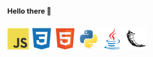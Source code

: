 ### Hello there 👋

<!--
**NicholasTerek/NicholasTerek** is a ✨ _special_ ✨ repository because its `README.md` (this file) appears on your GitHub profile.

Here are some ideas to get you started:

- 🔭 I’m currently working on ...
- 🌱 I’m currently learning ...
- 👯 I’m looking to collaborate on ...
- 🤔 I’m looking for help with ...
- 💬 Ask me about ...
- 📫 How to reach me: ...
- 😄 Pronouns: ...
- ⚡ Fun fact: ...
-->

##
<div>
  <img src="https://github.com/devicons/devicon/blob/master/icons/javascript/javascript-original.svg" alt="JavaScript logo" width="50" height="50">
  <img src="https://github.com/devicons/devicon/blob/master/icons/css3/css3-plain.svg" alt="JavaScript logo" width="50" height="50">
  <img src="https://github.com/devicons/devicon/blob/master/icons/html5/html5-original.svg" alt="JavaScript logo" width="50" height="50">
  <img src="https://github.com/devicons/devicon/blob/master/icons/python/python-original.svg" alt="Python logo" width="50" height="50">
   <img src="https://github.com/devicons/devicon/blob/master/icons/java/java-original.svg" alt="Python logo" width="50" height="50">
  <img src="https://github.com/devicons/devicon/blob/master/icons/flask/flask-original.svg" alt="Python logo" width="50" height="50">
</div>

